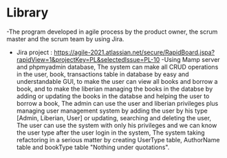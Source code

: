 # Library
-The program developed in agile process by the product owner, the scrum master and the scrum team by using Jira.
- Jira project : https://agile-2021.atlassian.net/secure/RapidBoard.jspa?rapidView=1&projectKey=PL&selectedIssue=PL-10
-Using Mamp server and phpmyadmin database, The system can make all CRUD operations in the user, book, transactions table in database by easy and understandable GUI, to make the user can view all books and borrow a book, and to make the liberian managing the books in the databse by adding or updating the books in the databse and helping the user to borrow a book, The admin can use the user and liberian privileges plus managing user management system by adding the user by his type [Admin, Liberian, User] or updating, searching and deleting the user, The user can use the system with only his privileges and we can know the user type after the user login in the system, The system taking refactoring in a serious matter by creating UserType table, AuthorName table and bookType table "Nothing under quotations". 

